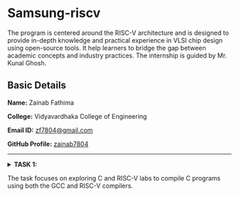 # Samsung-riscv
The program is centered around the RISC-V architecture and is designed to provide in-depth knowledge and practical experience in VLSI chip design using open-source tools. It help learners to bridge the gap between academic concepts and industry practices. The internship is guided by Mr. Kunal Ghosh.

## Basic Details

**Name:** Zainab Fathima

**College:** Vidyavardhaka College of Engineering

**Email ID:** zf7804@gmail.com

**GitHub Profile:** [zainab7804](https://github.com/zainab7804)

----------------------------------------------------------------------------------------------------------------------------

<details>
<summary><b>TASK 1:</b> 
  
The task focuses on exploring C and RISC-V labs to compile C programs using both the GCC and RISC-V compilers.</summary>

C Lab

We start by creating a file in the chosen directory using a simple editor like Leafpad. After writing the program to calculate the sum of numbers from 1 to n, save the file, close the editor, and compile it using GCC. Once compiled, you can run the program to see the output.

C Code to calculate 1 to n numbers
```
#include<stdio.h>
int main()
{
  int i, sum=0, n=90;
  for(i=0;i<=n;++i)
    {
      sum+=i;
    }
  printf("Sum of numbers from 1 to %d is %d\n",n,sum);
  return 0;
}
```

The commands used are
```
gcc sum1ton.c
./a.out

```

![Code compiled using gcc compiler](https://github.com/user-attachments/assets/f02b5054-2576-4505-8c07-e6c7d2bf00cf)



RISC-V lab

It involves viewing the code with the cat command to ensure it’s correct.

```
cat sum1ton.c

```
Next, compile it using the RISC-V GCC compiler.

```
riscv64-unknown-elf-gcc -O1 -mabi=lp64 -march=rv64i -o sum1ton.o sum1ton.c
riscv64-unknown-elf-gcc -Ofast -mabi=lp64 -march=rv64i -o sum1ton.o sum1ton.c
```
![Code compiled using riscv compiler](https://github.com/user-attachments/assets/18cbdbe6-e335-4377-a2c7-f58c8d03c138)

After compiling, use

```
riscv64-unknown-elf-objdump -d sum1ton.o

```
to disassemble the code and examine its assembly language version. This provides a closer look at how the program works at the hardware level.

The Assembly language code is displayed.

![objdump using O1](https://github.com/user-attachments/assets/80bb92da-641c-46d2-9783-0631849a783b)
Using O1

![Objdump using Ofast](https://github.com/user-attachments/assets/6c79d2a9-a40d-4fc9-8af6-954d91309a73)
Using Ofast

Optimization levels in GCC improve code performance and size to varying degrees. -O0 applies no optimization, suitable for debugging. -O1 offers basic optimizations, making code faster and smaller without significantly increasing compilation time, striking a balance between performance and simplicity. -Ofast prioritizes speed over strict compliance with standards, ideal for performance-critical tasks but requires thorough testing to avoid unexpected issues. Testing is crucial, as higher optimizations may complicate debugging or affect precision in critical calculations.

Description of the commands used while execution:

C lab

1. cd: Changes the current working directory in a command-line interface.
2. leafpad: A simple and lightweight graphical text editor for Linux systems.
3. gcc: Performs the compilation step to build a program.
4. ./a.out: It will execute the file that was created with the compile.

RISC-V lab

1. -mabi=lp64: Specifies the ABI (Application Binary Interface) for RISC-V, indicating the use of the LP64 model, which uses 64-bit long integers and pointers.
2. -march=rv64i: Specifies the target architecture for RISC-V. rv64i indicates a 64-bit RISC-V processor using the base integer instruction set (I).
3. riscv-objdump: A tool that displays assembly instructions from a compiled RISC-V binary file. It helps in debugging and understanding compiled code.
4. -Ofast: An aggressive optimization level in GCC that prioritizes performance over strict standards compliance. It enables high-speed optimizations, but some may deviate from strict IEEE or ISO standards.
5. -O1: Enables basic optimizations in GCC that improve performance without significantly increasing compilation time.
</details>
